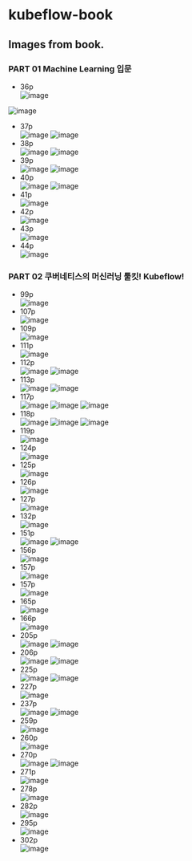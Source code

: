 # kubeflow-book



## Images from book.

### PART 01 Machine Learning 입문

- 36p  
![image](http://kubeflow.zipsacoding.com/kubeflow/36p-1.png)

![image](http://kubeflow.zipsacoding.com/kubeflow/36p-2.png)
-  37p  
![image](http://kubeflow.zipsacoding.com/kubeflow/37p-1.png)
![image](http://kubeflow.zipsacoding.com/kubeflow/37p-2.png)
- 38p  
![image](http://kubeflow.zipsacoding.com/kubeflow/38p-1.png) 
![image](http://kubeflow.zipsacoding.com/kubeflow/38p-2.png) 
- 39p  
![image](http://kubeflow.zipsacoding.com/kubeflow/39p-1.png) 
![image](http://kubeflow.zipsacoding.com/kubeflow/39p-2.png) 
- 40p  
![image](http://kubeflow.zipsacoding.com/kubeflow/40p-1.png) 
![image](http://kubeflow.zipsacoding.com/kubeflow/40p-2.png)
- 41p  
![image](http://kubeflow.zipsacoding.com/kubeflow/41p-1.png) 
- 42p  
 ![image](http://kubeflow.zipsacoding.com/kubeflow/42p-1.png) 
- 43p  
![image](http://kubeflow.zipsacoding.com/kubeflow/43p-1.png) 
- 44p  
![image](http://kubeflow.zipsacoding.com/kubeflow/44p-1.png) 


### PART 02 쿠버네티스의 머신러닝 툴킷! Kubeflow!
- 99p  
![image](http://kubeflow.zipsacoding.com/kubeflow/99p-1.png) 
- 107p  
![image](http://kubeflow.zipsacoding.com/kubeflow/107p-1.png) 
- 109p  
![image](http://kubeflow.zipsacoding.com/kubeflow/109p-1.png) 
- 111p  
![image](http://kubeflow.zipsacoding.com/kubeflow/111p-1.png) 
- 112p  
![image](http://kubeflow.zipsacoding.com/kubeflow/112p-1.png) 
![image](http://kubeflow.zipsacoding.com/kubeflow/112p-2.png) 
- 113p  
![image](http://kubeflow.zipsacoding.com/kubeflow/113p-1.png) 
![image](http://kubeflow.zipsacoding.com/kubeflow/113p-2.png) 
- 117p  
![image](http://kubeflow.zipsacoding.com/kubeflow/117p-1.png) 
![image](http://kubeflow.zipsacoding.com/kubeflow/117p-2.png) 
![image](http://kubeflow.zipsacoding.com/kubeflow/117p-3.png) 
- 118p  
![image](http://kubeflow.zipsacoding.com/kubeflow/118p-1.png) 
![image](http://kubeflow.zipsacoding.com/kubeflow/118p-2.png) 
![image](http://kubeflow.zipsacoding.com/kubeflow/118p-3.png) 
- 119p  
![image](http://kubeflow.zipsacoding.com/kubeflow/119p-1.png) 
- 124p  
![image](http://kubeflow.zipsacoding.com/kubeflow/124p-1.png) 
- 125p  
![image](http://kubeflow.zipsacoding.com/kubeflow/125p-1.png) 
- 126p  
![image](http://kubeflow.zipsacoding.com/kubeflow/126p-1.png) 
- 127p  
![image](http://kubeflow.zipsacoding.com/kubeflow/127p-1.png) 
- 132p  
![image](http://kubeflow.zipsacoding.com/kubeflow/132p-1.png) 
- 151p  
![image](http://kubeflow.zipsacoding.com/kubeflow/151p-1.png) 
![image](http://kubeflow.zipsacoding.com/kubeflow/151p-2.png) 
- 156p  
![image](http://kubeflow.zipsacoding.com/kubeflow/156p-1.png) 
- 157p  
![image](http://kubeflow.zipsacoding.com/kubeflow/157p-1.png) 
- 157p  
![image](http://kubeflow.zipsacoding.com/kubeflow/157p-1.png) 
- 165p  
![image](http://kubeflow.zipsacoding.com/kubeflow/165p-1.png) 
- 166p  
![image](http://kubeflow.zipsacoding.com/kubeflow/166p-1.png) 
- 205p  
![image](http://kubeflow.zipsacoding.com/kubeflow/205p-1.png) 
![image](http://kubeflow.zipsacoding.com/kubeflow/205p-2.png) 
- 206p  
![image](http://kubeflow.zipsacoding.com/kubeflow/206p-1.png) 
![image](http://kubeflow.zipsacoding.com/kubeflow/206p-2.png) 
- 225p  
![image](http://kubeflow.zipsacoding.com/kubeflow/225p-1.png) 
![image](http://kubeflow.zipsacoding.com/kubeflow/225p-2.png) 
- 227p  
![image](http://kubeflow.zipsacoding.com/kubeflow/227p-1.png) 
- 237p  
![image](http://kubeflow.zipsacoding.com/kubeflow/237p-1.png) 
![image](http://kubeflow.zipsacoding.com/kubeflow/237p-2.png) 
- 259p  
![image](http://kubeflow.zipsacoding.com/kubeflow/259p-1.png) 
- 260p  
![image](http://kubeflow.zipsacoding.com/kubeflow/260p-1.png) 
- 270p  
![image](http://kubeflow.zipsacoding.com/kubeflow/270p-1.png) 
![image](http://kubeflow.zipsacoding.com/kubeflow/270p-2.png) 
- 271p  
![image](http://kubeflow.zipsacoding.com/kubeflow/271p-1.png) 
- 278p  
![image](http://kubeflow.zipsacoding.com/kubeflow/278p-1.png) 
- 282p  
![image](http://kubeflow.zipsacoding.com/kubeflow/282p-1.png) 
- 295p  
![image](http://kubeflow.zipsacoding.com/kubeflow/295p-1.png) 
- 302p  
![image](http://kubeflow.zipsacoding.com/kubeflow/302p-1.png) 




